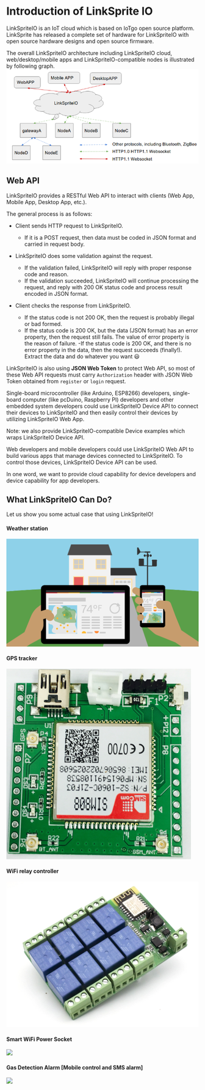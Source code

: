 # Introduction of LinkSprite IO

LinkSpriteIO is an IoT cloud which is based on IoTgo open source platform. LinkSprite has released a complete set of hardware for LinkSpriteIO with open source hardware designs and open source firmware.

The overall LinkSpriteIO architecture including LinkSpriteIO cloud, web/desktop/mobile apps and LinkSpriteIO-compatible nodes is illustrated by following graph.
![](../images/linkspriteio-diagram.png)

## Web API
LinkSpriteIO provides a RESTful Web API to interact with clients (Web App, Mobile App, Desktop App, etc.).

The general process is as follows:

* Client sends HTTP request to LinkSpriteIO.

    - If it is a POST request, then data must be coded in JSON format and carried in request body.
* LinkSpriteIO does some validation against the request.
    - If the validation failed, LinkSpriteIO will reply with proper response code and reason.
    - If the validation succeeded, LinkSpriteIO will continue processing the request, and reply with 200 OK status code and process result encoded in JSON format.
* Client checks the response from LinkSpriteIO.
    - If the status code is not 200 OK, then the request is probably illegal or bad formed.
    - If the status code is 200 OK, but the data (JSON format) has an error property, then the request still fails. The value of error property is the reason of failure.
    -If the status code is 200 OK, and there is no error property in the data, then the request succeeds (finally!). Extract the data and do whatever you want :smiley:

LinkSpriteIO is also using **JSON Web Token** to protect Web API, so most of these Web API requests must carry `Authorization` header with JSON Web Token obtained from `register` or `login` request.

Single-board microcontroller (like Arduino, ESP8266) developers, single-board computer (like pcDuino, Raspberry PI) developers and other embedded system developers could use LinkSpriteIO Device API to connect their devices to LinkSpriteIO and then easily control their devices by utilizing LinkSpriteIO Web App.

Note: we also provide LinkSpriteIO-compatible Device examples which wraps LinkSpriteIO Device API.

Web developers and mobile developers could use LinkSpriteIO Web API to build various apps that manage devices connected to LinkSpriteIO. To control those devices, LinkSpriteIO Device API can be used.

In one word, we want to provide cloud capability for device developers and device capability for app developers.

## What LinkSpriteIO Can Do?
Let us show you some actual case that using LinkSpriteIO!

#### Weather station
![](../images/ws.png)

#### GPS tracker
![](../images/gps-tracker.png)

#### WiFi relay controller
![](../images/r8.jpg)

#### Smart WiFi Power Socket
![](http://prefundia.com/uploads/projects/3985/ff98a99be0f0893e9979c435d1001ab8.jpg) 

#### Gas Detection Alarm [Mobile control and SMS alarm]
![](http://prefundia.com/uploads/projects/3985/ffddfc4871811d673925a6b94b0cf7b0.jpg)
